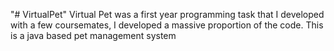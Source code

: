 "# VirtualPet" 
Virtual Pet was a first year programming task that I developed with a few coursemates,
I developed a massive proportion of the code.
This is a java based pet management system
